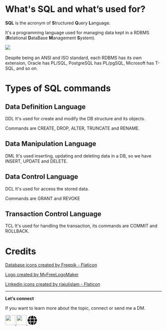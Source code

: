 ﻿# What's SQL and what’s used for?



**SQL** is the acronym of **S**tructured **Q**uery **L**anguage.

It's a programming language used for managing data kept in a RDBMS (**R**elational **D**ataBase **M**anagement **S**ystem).

![](../../../assets/img/sql_course_basic_001.png)

Despite being an ANSI and ISO standard, each RDBMS has its own extension, Oracle has PL/SQL, PostgreSQL has PL/pgSQL, Microsoft has T-SQL, and so on.

# Types of SQL commands

## Data Definition Language

DDL It's used for create and modify the DB structure and its objects.

Commands are CREATE, DROP, ALTER, TRUNCATE and RENAME.

## Data Manipulation Language

DML It's used inserting, updating and deleting data in a DB, so we have INSERT, UPDATE and DELETE.

## Data Control Language

DCL It's used for access the stored data.

Commands are GRANT and REVOKE

## Transaction Control Language

TCL It's used for handling the transaction, its commands are COMMIT and ROLLBACK.

# Credits

[Database icons created by Freepik - Flaticon ](https://www.flaticon.com/free-icons/database)

[Logo created by MyFreeLogoMaker](https://myfreelogomaker.com/)

[Linkedin icons created by riajulislam - Flaticon](https://www.flaticon.com/free-icons/linkedin)


<hr>

**Let’s connect**

If you want to learn more about the topic, connect or send me a DM.

<p align="left">
	<a href="https://www.github.com/manugentile" target="_blank" rel="noreferrer">
		<picture>
			<source media="(prefers-color-scheme: dark)" srcset="https://raw.githubusercontent.com/danielcranney/readme-generator/main/public/icons/socials/github-dark.svg" />
			<source media="(prefers-color-scheme: light)" srcset="https://raw.githubusercontent.com/danielcranney/readme-generator/main/public/icons/socials/github.svg" />
			<img src="https://raw.githubusercontent.com/danielcranney/readme-generator/main/public/icons/socials/github.svg" width="32" height="32" />
		</picture>
	</a>
	<a href="https://www.linkedin.com/in/manuel-gentile" target="_blank" rel="noreferrer">
		<picture>
			<source media="(prefers-color-scheme: dark)" srcset="https://raw.githubusercontent.com/danielcranney/readme-generator/main/public/icons/socials/linkedin-dark.svg" />
			<source media="(prefers-color-scheme: light)" srcset="https://raw.githubusercontent.com/danielcranney/readme-generator/main/public/icons/socials/linkedin.svg" />
			<img src="https://raw.githubusercontent.com/danielcranney/readme-generator/main/public/icons/socials/linkedin.svg" width="32" height="32" />
		</picture>
	</a>
    <a href="https://manugentile.github.io/" target="blank">
        <img src="https://raw.githubusercontent.com/manugentile/manugentile/main/assets/globe-solid.svg" alt="Website" width="30px" />
    </a>

</p>